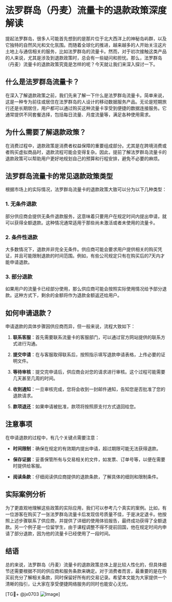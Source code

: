 # 法罗群岛（丹麦）流量卡的退款政策深度解读

提起法罗群岛，很多人可能首先想到的是那片位于北大西洋上的神秘岛屿群，以及它独特的自然风光和文化氛围。而随着全球化的推进，越来越多的人开始关注这片土地上与通信相关的服务，比如法罗群岛的流量卡。然而，对于初次接触这类产品的人来说，尤其是涉及到退款政策时，总会有一些疑问和担忧。那么，法罗群岛（丹麦）流量卡的退款政策究竟是怎样的呢？今天就让我们来深入探讨一下。

## 什么是法罗群岛流量卡？

在深入了解退款政策之前，我们先来了解一下什么是法罗群岛流量卡。简单来说，这是一种专为前往或居住在法罗群岛的人设计的移动数据服务产品。无论是短期旅行还是长期居住，用户都可以通过购买这种流量卡享受到便捷的数据连接服务。它通常提供不同套餐选择，包括每日流量、月度流量等，满足各种使用需求。

## 为什么需要了解退款政策？

在消费过程中，退款政策是消费者权益保障的重要组成部分。尤其是在跨境消费或者购买虚拟商品时，退款流程可能会变得复杂。因此，提前了解法罗群岛流量卡的退款政策可以帮助用户更好地规划自己的预算和行程安排，避免不必要的麻烦。

## 法罗群岛流量卡的常见退款政策类型

根据市场上的实际情况，法罗群岛流量卡的退款政策大致可以分为以下几种类型：

### 1. 无条件退款

部分供应商会提供无条件退款服务，这意味着只要用户在规定时间内提出申请，就可以获得全额退款。这种情况通常适用于那些尚未激活或者未使用的流量卡。

### 2. 条件性退款

大多数情况下，退款并非完全无条件。供应商可能会要求用户提供相关的购买凭证，并且可能限制退款的时间范围。例如，有些公司规定只有在购买后的7天内才能申请退款。

### 3. 部分退款

如果用户的流量卡已经部分使用，那么供应商可能会按照实际使用情况给予部分退款。这种方式下，剩余的金额将作为退款金额返还给用户。

## 如何申请退款？

申请退款的具体步骤因供应商而异，但一般来说，流程大致如下：

1. **联系客服**：首先需要联系流量卡的客服部门，可以通过官方网站提供的联系方式进行沟通。
   
2. **提交申请**：在与客服取得联系后，按照指示填写退款申请表格，上传必要的证明文件。

3. **等待审核**：提交完申请后，供应商会对您的请求进行审核。这个过程可能需要几天甚至几周的时间。

4. **收到通知**：一旦审核完成，您将会收到一封邮件通知，告知您是否批准了您的退款请求。

5. **款项退还**：如果申请被批准，款项将按照原支付方式退回给您。

## 注意事项

在申请退款的过程中，有几个关键点需要注意：

- **时间限制**：确保在规定的有效期内提出申请，超过期限可能无法获得退款。
  
- **保存证据**：妥善保管所有与交易相关的文件，如发票、订单号等，以便在需要时提供给客服。

- **阅读条款**：仔细阅读供应商提供的退款条款，了解具体的细则和限制条件。

## 实际案例分析

为了更直观地理解这些政策的实际应用，我们可以参考几个真实的案例。比如，有一位游客在购买了一张法罗群岛流量卡后发现信号质量不佳，于是决定退卡。他按照上述步骤联系了供应商，并提供了详细的使用体验报告，最终成功获得了全额退款。另一个例子是一位留学生，由于课程调整不得不提前回国，他在规定时间内申请了部分退款，因为他的流量卡已经使用了一段时间。

## 结语

总的来说，法罗群岛（丹麦）流量卡的退款政策总体上是比较人性化的，但具体细节还需要根据不同的供应商和服务条款来确定。对于消费者而言，最重要的是在购买前充分了解相关条款，同时保留好所有的交易记录。希望本文能为大家提供一个清晰的指引，让大家在享受便捷网络服务的同时也能安心无忧。

[TG💪+ @jx0703 ![Image](https://github.com/user-attachments/assets/dbca1d08-cadb-493c-b0ec-ad6f7a83f270)]